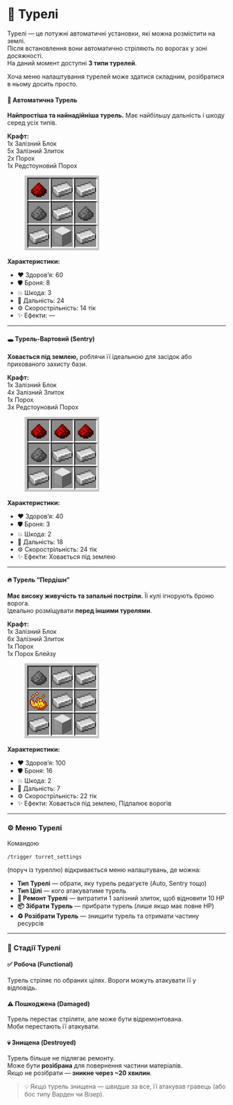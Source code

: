 # 🧱 Турелі

Турелі — це потужні автоматичні установки, які можна розмістити на землі.\
Після встановлення вони автоматично стріляють по ворогах у зоні досяжності.\
На даний момент доступні **3 типи турелей**.

Хоча меню налаштування турелей може здатися складним, розібратися в ньому досить просто.

#### 🔫 Автоматична Турель

**Найпростіша та найнадійніша турель.** Має найбільшу дальність і шкоду серед усіх типів.

**Крафт:**\
1x Залізний Блок\
5x Залізний Злиток\
2x Порох\
1x Редстоуновий Порох

<div align="left"><figure><img src="../.gitbook/assets/auto (2).png" alt=""><figcaption></figcaption></figure></div>

**Характеристики:**

* ❤️ Здоров’я: 60
* 🛡️ Броня: 8
* 💥 Шкода: 3
* 🎯 Дальність: 24
* ⚙️ Скорострільність: 14 тік
* ✨ Ефекти: —

***

#### 🕳️ Турель-Вартовий (Sentry)

**Ховається під землею,** роблячи її ідеальною для засідок або прихованого захисту бази.

**Крафт:**\
1x Залізний Блок\
4x Залізний Злиток\
1x Порох\
3x Редстоуновий Порох

<div align="left"><figure><img src="../.gitbook/assets/sentry (2).png" alt=""><figcaption></figcaption></figure></div>

**Характеристики:**

* ❤️ Здоров’я: 40
* 🛡️ Броня: 3
* 💥 Шкода: 2
* 🎯 Дальність: 18
* ⚙️ Скорострільність: 24 тік
* ✨ Ефекти: Ховається під землею

***

#### 🔥 Турель “Пердішн”

**Має високу живучість та запальні постріли.** Її кулі ігнорують броню ворога.\
Ідеально розміщувати **перед іншими турелями**.

**Крафт:**\
1x Залізний Блок\
6x Залізний Злиток\
1x Порох\
1x Порох Блейзу

<div align="left"><figure><img src="../.gitbook/assets/perdition (2).png" alt=""><figcaption></figcaption></figure></div>

**Характеристики:**

* ❤️ Здоров’я: 100
* 🛡️ Броня: 16
* 💥 Шкода: 2
* 🎯 Дальність: 7
* ⚙️ Скорострільність: 22 тік
* ✨ Ефекти: Ховається під землею, Підпалює ворогів

***

### ⚙️ Меню Турелі

Командою

```
/trigger turret_settings
```

(поруч із туреллю) відкривається меню налаштувань, де можна:

* **Тип Турелі** — обрати, яку турель редагуєте (Auto, Sentry тощо)
* **Тип Цілі** — кого атакуватиме турель
* **🔧 Ремонт Турелі** — витратити 1 залізний злиток, щоб відновити 10 HP
* **📦 Зібрати Турель** — прибрати турель (лише якщо має повне HP)
* **♻️ Розібрати Турель** — знищити турель та отримати частину ресурсів

***

### 🧩 Стадії Турелі

#### ✅ **Робоча (Functional)**

Турель стріляє по обраних цілях. Вороги можуть атакувати її у відповідь.

#### ⚠️ **Пошкоджена (Damaged)**

Турель перестає стріляти, але може бути відремонтована.\
Моби перестають її атакувати.

#### 💀 **Знищена (Destroyed)**

Турель більше не підлягає ремонту.\
Може бути **розібрана** для повернення частини матеріалів.\
Якщо не розібрати — **зникне через \~20 хвилин**.

> 💡 Якщо турель знищена — швидше за все, її атакував гравець (або бос типу Варден чи Візер).
